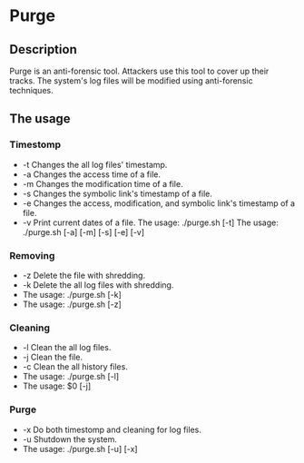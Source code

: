 # Purge

## Description

Purge is an anti-forensic tool. Attackers use this tool to cover up their tracks. The system's log files will be modified using anti-forensic techniques.

## The usage

### Timestomp
- -t  Changes the all log files' timestamp.
- -a  Changes the access time of a file.
- -m	Changes the modification time of a file.
- -s	Changes the symbolic link's timestamp of a file.
- -e	Changes the access, modification, and symbolic link's timestamp of a file.
- -v	Print current dates of a file.
The usage: ./purge.sh [-t]
The usage: ./purge.sh [-a] [-m] [-s] [-e] [-v] <AbsoluteFilePath>

### Removing
- -z	Delete the file with shredding.
- -k	Delete the all log files with shredding.
- The usage: ./purge.sh [-k]
- The usage: ./purge.sh [-z] <AbsoluteFilePath>
  
### Cleaning
- -l	Clean the all log files.
- -j	Clean the file.
- -c	Clean the all history files.
- The usage: ./purge.sh [-l]
- The usage: $0 [-j] <AbsoluteFilePath>

### Purge
- -x	Do both timestomp and cleaning for log files.
- -u	Shutdown the system.
- The usage: ./purge.sh [-u] [-x]
